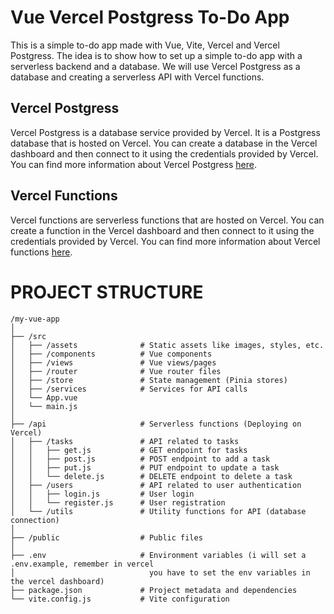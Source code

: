 # Vue Vercel Postgress To-Do App

This is a simple to-do app made with Vue, Vite, Vercel and Vercel Postgress.
The idea is to show how to set up a simple to-do app with a serverless backend and a database.
We will use Vercel Postgress as a database and creating a serverless API with Vercel functions.

## Vercel Postgress

Vercel Postgress is a database service provided by Vercel. It is a Postgress database that is hosted on Vercel.
You can create a database in the Vercel dashboard and then connect to it using the credentials provided by Vercel.
You can find more information about Vercel Postgress [here](https://vercel.com/docs/edge-network/database/overview).

## Vercel Functions

Vercel functions are serverless functions that are hosted on Vercel. You can create a function in the Vercel dashboard and then connect to it using the credentials provided by Vercel.
You can find more information about Vercel functions [here](https://vercel.com/docs/serverless-functions/introduction).

# PROJECT STRUCTURE

```
/my-vue-app
│
├── /src
│   ├── /assets              # Static assets like images, styles, etc.
│   ├── /components          # Vue components
│   ├── /views               # Vue views/pages
│   ├── /router              # Vue router files
│   ├── /store               # State management (Pinia stores)
│   ├── /services            # Services for API calls
│   └── App.vue
│   └── main.js
│
├── /api                     # Serverless functions (Deploying on Vercel)
│   ├── /tasks               # API related to tasks
│   │   ├── get.js           # GET endpoint for tasks
│   │   ├── post.js          # POST endpoint to add a task
│   │   ├── put.js           # PUT endpoint to update a task
│   │   └── delete.js        # DELETE endpoint to delete a task
│   ├── /users               # API related to user authentication
│   │   ├── login.js         # User login
│   │   └── register.js      # User registration
│   └── /utils               # Utility functions for API (database connection)
│
├── /public                  # Public files
│
├── .env                     # Environment variables (i will set a .env.example, remember in vercel 
│                              you have to set the env variables in the vercel dashboard)
├── package.json             # Project metadata and dependencies
└── vite.config.js           # Vite configuration
```

